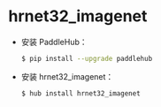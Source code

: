 # hrnet32_imagenet
* 安装 PaddleHub：

    ```bash
    $ pip install --upgrade paddlehub
    ```

* 安装 hrnet32_imagenet：

    ```bash
    $ hub install hrnet32_imagenet
    ```

